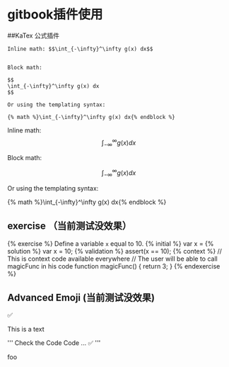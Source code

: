 # gitbook插件使用

##KaTex 公式插件

```
Inline math: $$\int_{-\infty}^\infty g(x) dx$$


Block math:

$$
\int_{-\infty}^\infty g(x) dx
$$

Or using the templating syntax:

{% math %}\int_{-\infty}^\infty g(x) dx{% endblock %}
```

Inline math: $$\int_{-\infty}^\infty g(x) dx$$


Block math:

$$
\int_{-\infty}^\infty g(x) dx
$$

Or using the templating syntax:

{% math %}\int_{-\infty}^\infty g(x) dx{% endblock %}

## exercise （当前测试没效果）
{% exercise %}
Define a variable `x` equal to 10.
{% initial %}
var x =
{% solution %}
var x = 10;
{% validation %}
assert(x == 10);
{% context %}
// This is context code available everywhere
// The user will be able to call magicFunc in his code
function magicFunc() {
    return 3;
}
{% endexercise %}

## Advanced Emoji (当前测试没效果)

<!-- ignore:advanced-emoji:start -->
:white_check_mark:
<!-- ignore:advanced-emoji:end -->

This is a text

<!-- ignore:advanced-emoji:start -->
'''
Check the Code
Code ... :white_check_mark:
'''
<!-- ignore:advanced-emoji:end -->

foo
